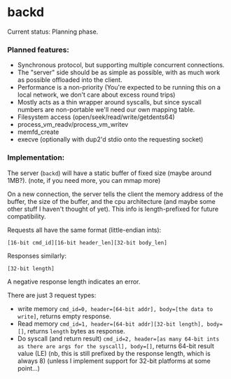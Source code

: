 # backd
Current status: Planning phase.

### Planned features:
- Synchronous protocol, but supporting multiple concurrent connections.
- The "server" side should be as simple as possible, with as much work as possible offloaded into the client.
- Performance is a non-priority (You're expected to be running this on a local network, we don't care about excess round trips)
- Mostly acts as a thin wrapper around syscalls, but since syscall numbers are non-portable we'll need our own mapping table.
- Filesystem access (open/seek/read/write/getdents64)
- process_vm_readv/process_vm_writev
- memfd_create
- execve (optionally with dup2'd stdio onto the requesting socket)

### Implementation:

The server (`backd`) will have a static buffer of fixed size (maybe around 1MB?). (note, if you need more, you can mmap more)

On a new connection, the server tells the client the memory address of the buffer, the size of the buffer, and the cpu architecture (and maybe some other stuff I haven't thought of yet). This info is length-prefixed for future compatibility.

Requests all have the same format (little-endian ints):
```
[16-bit cmd_id][16-bit header_len][32-bit body_len]
```

Responses similarly:
```
[32-bit length]
```

A negative response length indicates an error.

There are just 3 request types:
- write memory `cmd_id=0, header=[64-bit addr], body=[the data to write]`, returns empty response.
- Read memory `cmd_id=1, header=[64-bit addr][32-bit length], body=[]`, returns `length` bytes as response.
- Do syscall (and return result) `cmd_id=2, header=[as many 64-bit ints as there are args for the syscall], body=[]`, returns 64-bit result value (LE) (nb, this is still prefixed by the response length, which is always 8) (unless I implement support for 32-bit platforms at some point...)
